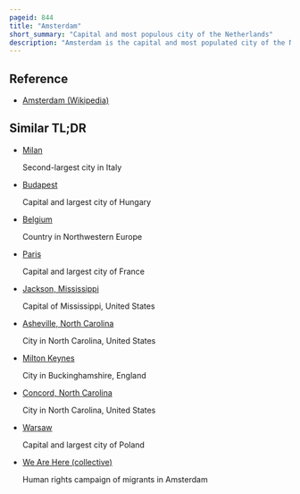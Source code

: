 ```yaml
---
pageid: 844
title: "Amsterdam"
short_summary: "Capital and most populous city of the Netherlands"
description: "Amsterdam is the capital and most populated city of the Netherlands. It has a Population of 921,402 within the City Proper, 1,457,018 in the urban Area and 2,480,394 in the metropolitan Area. Amsterdam is commonly known as the Venice of the North in dutch North Holland for its large Number of Canals now designated as a World Heritage Site."
---
```


## Reference

- [Amsterdam (Wikipedia)](https://en.wikipedia.org/?curid=844)

## Similar TL;DR

- [Milan](/tldr/en/milan)

  Second-largest city in Italy

- [Budapest](/tldr/en/budapest)

  Capital and largest city of Hungary

- [Belgium](/tldr/en/belgium)

  Country in Northwestern Europe

- [Paris](/tldr/en/paris)

  Capital and largest city of France

- [Jackson, Mississippi](/tldr/en/jackson-mississippi)

  Capital of Mississippi, United States

- [Asheville, North Carolina](/tldr/en/asheville-north-carolina)

  City in North Carolina, United States

- [Milton Keynes](/tldr/en/milton-keynes)

  City in Buckinghamshire, England

- [Concord, North Carolina](/tldr/en/concord-north-carolina)

  City in North Carolina, United States

- [Warsaw](/tldr/en/warsaw)

  Capital and largest city of Poland

- [We Are Here (collective)](/tldr/en/we-are-here-collective)

  Human rights campaign of migrants in Amsterdam
